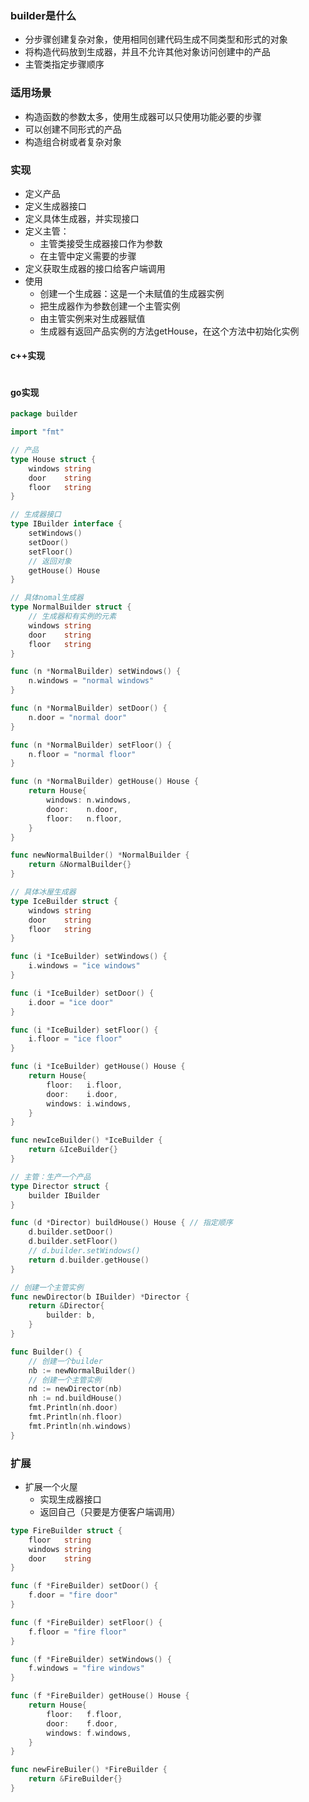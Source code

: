 ### builder是什么
- 分步骤创建复杂对象，使用相同创建代码生成不同类型和形式的对象
- 将构造代码放到生成器，并且不允许其他对象访问创建中的产品
- 主管类指定步骤顺序
### 适用场景
- 构造函数的参数太多，使用生成器可以只使用功能必要的步骤
- 可以创建不同形式的产品
- 构造组合树或者复杂对象
### 实现
- 定义产品
- 定义生成器接口
- 定义具体生成器，并实现接口
- 定义主管：
	- 主管类接受生成器接口作为参数
	- 在主管中定义需要的步骤
- 定义获取生成器的接口给客户端调用
- 使用
	- 创建一个生成器：这是一个未赋值的生成器实例
	- 把生成器作为参数创建一个主管实例
	- 由主管实例来对生成器赋值
	- 生成器有返回产品实例的方法getHouse，在这个方法中初始化实例
#### c++实现
```c++

```
#### go实现
```go
package builder

import "fmt"

// 产品
type House struct {
	windows string
	door    string
	floor   string
}

// 生成器接口
type IBuilder interface {
	setWindows()
	setDoor()
	setFloor()
	// 返回对象
	getHouse() House
}

// 具体nomal生成器
type NormalBuilder struct {
	// 生成器和有实例的元素
	windows string
	door    string
	floor   string
}

func (n *NormalBuilder) setWindows() {
	n.windows = "normal windows"
}

func (n *NormalBuilder) setDoor() {
	n.door = "normal door"
}

func (n *NormalBuilder) setFloor() {
	n.floor = "normal floor"
}

func (n *NormalBuilder) getHouse() House {
	return House{
		windows: n.windows,
		door:    n.door,
		floor:   n.floor,
	}
}

func newNormalBuilder() *NormalBuilder {
	return &NormalBuilder{}
}

// 具体冰屋生成器
type IceBuilder struct {
	windows string
	door    string
	floor   string
}

func (i *IceBuilder) setWindows() {
	i.windows = "ice windows"
}

func (i *IceBuilder) setDoor() {
	i.door = "ice door"
}

func (i *IceBuilder) setFloor() {
	i.floor = "ice floor"
}

func (i *IceBuilder) getHouse() House {
	return House{
		floor:   i.floor,
		door:    i.door,
		windows: i.windows,
	}
}

func newIceBuilder() *IceBuilder {
	return &IceBuilder{}
}

// 主管：生产一个产品
type Director struct {
	builder IBuilder
}

func (d *Director) buildHouse() House { // 指定顺序
	d.builder.setDoor()
	d.builder.setFloor()
	// d.builder.setWindows()
	return d.builder.getHouse()
}

// 创建一个主管实例
func newDirector(b IBuilder) *Director {
	return &Director{
		builder: b,
	}
}

func Builder() {
	// 创建一个builder
	nb := newNormalBuilder()
	// 创建一个主管实例
	nd := newDirector(nb)
	nh := nd.buildHouse()
	fmt.Println(nh.door)
	fmt.Println(nh.floor)
	fmt.Println(nh.windows)
}
```
### 扩展
- 扩展一个火屋
	- 实现生成器接口
	- 返回自己（只要是方便客户端调用）
```go
type FireBuilder struct {
	floor   string
	windows string
	door    string
}

func (f *FireBuilder) setDoor() {
	f.door = "fire door"
}

func (f *FireBuilder) setFloor() {
	f.floor = "fire floor"
}

func (f *FireBuilder) setWindows() {
	f.windows = "fire windows"
}

func (f *FireBuilder) getHouse() House {
	return House{
		floor:   f.floor,
		door:    f.door,
		windows: f.windows,
	}
}

func newFireBuiler() *FireBuilder {
	return &FireBuilder{}
}
```